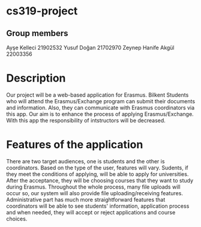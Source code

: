 # cs319-project

## Group members
Ayşe Kelleci 21902532
Yusuf Doğan 21702970
Zeynep Hanife Akgül 22003356


# Description

Our project will be a web-based application for Erasmus. Bilkent Students who will attend the Erasmus/Exchange program can submit their documents and information. Also, they can communicate with Erasmus coordinators via this app. Our aim is to enhance the process of applying Erasmus/Exchange. With this app the responsibility of intstructors will be decreased.

# Features of the application

  There are two target audiences, one is students and the other is coordinators. Based on the type of the user, features will vary. 
  Sudents, if they meet the conditions of applying, will be able to apply for universities. After the acceptance, they will be choosing courses that they want to study during Erasmus. Throughout the whole process, many file uploads will occur so, our system will also provide file uploading/receiving features.
  Administrative part has much more straightforward features that coordinators will be able to see students' information, application process and when needed, they will accept or reject applications and course choices.































